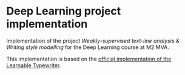# Deep Learning project implementation 
Implementation of the project *Weakly-supervised text-line analysis & Writing style modelling* for the Deep Learning course at M2 MVA.

This implementation is based on the [official implementation of the Learnable Typewriter](https://github.com/ysig/learnable-typewriter).